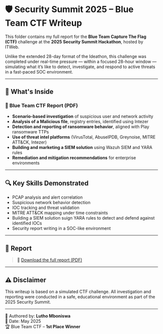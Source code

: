 # 🛡️ Security Summit 2025 – Blue Team CTF Writeup

This folder contains my full report for the **Blue Team Capture The Flag (CTF)** challenge at the **2025 Security Summit Hackathon**, hosted by ITWeb.

Unlike the extended 28-day format of the Ideathon, this challenge was completed under real-time pressure — within a focused 28-hour window — simulating what it’s like to detect, investigate, 
and respond to active threats in a fast-paced SOC environment.

---

## 📁 What's Inside

### 🧠 Blue Team CTF Report (PDF)
- **Scenario-based investigation** of suspicious user and network activity  
- **Analysis of a Malicious file**, registry entries, identified using Intezer  
- **Detection and reporting of ransomware behavior**, aligned with Play ransomware TTPs  
- **Use of threat intel platforms** (VirusTotal, AbuseIPDB, Greynoise, MITRE ATT&CK, Intezer)
- **Building and marketing a SIEM solution** using Wazuh SIEM and YARA rules
- **Remediation and mitigation recommendations** for enterprise environments

---

## 🔍 Key Skills Demonstrated
- PCAP analysis and alert correlation  
- Suspicious network behavior detection  
- IOC tracking and threat validation  
- MITRE ATT&CK mapping under time constraints
- Building a SIEM solution suign YARA rules to detect and defend against identified IOCs
- Security report writing in a SOC-like environment

---

## 📄 Report

> 📌 [Download the full report (PDF)](./Darknet-Diaries-Blue-Team-CTF.pdf)

---

## ⚠️ Disclaimer  
This writeup is based on a simulated CTF challenge. All investigation and reporting were conducted in a safe, educational environment as part of the 2025 Security Summit.

---

👤 Authored by: **Lutho Mboniswa**  
📅 Date: May 2025  
🏆 Blue Team CTF – **1st Place Winner**
